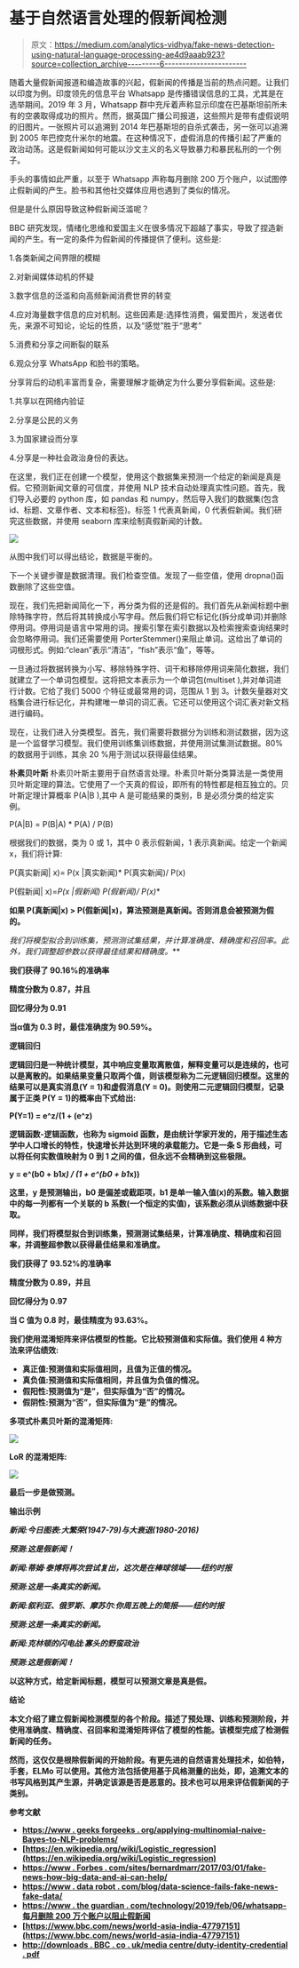 # 基于自然语言处理的假新闻检测

> 原文：<https://medium.com/analytics-vidhya/fake-news-detection-using-natural-language-processing-ae4d9aaab923?source=collection_archive---------6----------------------->

随着大量假新闻报道和编造故事的兴起，假新闻的传播是当前的热点问题。让我们以印度为例。印度领先的信息平台 Whatsapp 是传播错误信息的工具，尤其是在选举期间。2019 年 3 月，Whatsapp 群中充斥着声称显示印度在巴基斯坦前所未有的空袭取得成功的照片。然而，据英国广播公司报道，这些照片是带有虚假说明的旧图片。一张照片可以追溯到 2014 年巴基斯坦的自杀式袭击，另一张可以追溯到 2005 年巴控克什米尔的地震。在这种情况下，虚假消息的传播引起了严重的政治动荡。这是假新闻如何可能以沙文主义的名义导致暴力和暴民私刑的一个例子。

手头的事情如此严重，以至于 Whatsapp 声称每月删除 200 万个账户，以试图停止假新闻的产生。脸书和其他社交媒体应用也遇到了类似的情况。

但是是什么原因导致这种假新闻泛滥呢？

BBC 研究发现，情绪化思维和爱国主义在很多情况下超越了事实，导致了捏造新闻的产生。有一定的条件为假新闻的传播提供了便利。这些是:

1.各类新闻之间界限的模糊

2.对新闻媒体动机的怀疑

3.数字信息的泛滥和向高频新闻消费世界的转变

4.应对海量数字信息的应对机制。这些因素是:选择性消费，偏爱图片，发送者优先，来源不可知论，论坛的性质，以及“感觉”胜于“思考”

5.消费和分享之间断裂的联系

6.观众分享 WhatsApp 和脸书的策略。

分享背后的动机丰富而复杂，需要理解才能确定为什么要分享假新闻。这些是:

1.共享以在网络内验证

2.分享是公民的义务

3.为国家建设而分享

4.分享是一种社会政治身份的表达。

在这里，我们正在创建一个模型，使用这个数据集来预测一个给定的新闻是真是假。它预测新闻文章的可信度，并使用 NLP 技术自动处理真实性问题。首先，我们导入必要的 python 库，如 pandas 和 numpy，然后导入我们的数据集(包含 id、标题、文章作者、文本和标签)。标签 1 代表真新闻，0 代表假新闻。我们研究这些数据，并使用 seaborn 库来绘制真假新闻的计数。

![](img/1e5269216478f23bbec8ad6e60b9e3d3.png)

从图中我们可以得出结论，数据是平衡的。

下一个关键步骤是数据清理。我们检查空值。发现了一些空值，使用 dropna()函数删除了这些空值。

现在，我们先把新闻简化一下，再分类为假的还是假的。我们首先从新闻标题中删除特殊字符，然后将其转换成小写字母。然后我们将它标记化(拆分成单词)并删除停用词。停用词是语言中常用的词。搜索引擎在索引数据以及检索搜索查询结果时会忽略停用词。我们还需要使用 PorterStemmer()来阻止单词。这给出了单词的词根形式。例如:“clean”表示“清洁”，“fish”表示“鱼”，等等。

一旦通过将数据转换为小写、移除特殊字符、词干和移除停用词来简化数据，我们就建立了一个单词包模型。这将把文本表示为一个单词包(multiset ),并对单词进行计数。它给了我们 5000 个特征或最常用的词，范围从 1 到 3。计数矢量器对文档集合进行标记化，并构建唯一单词的词汇表。它还可以使用这个词汇表对新文档进行编码。

现在，让我们进入分类模型。首先，我们需要将数据分为训练和测试数据，因为这是一个监督学习模型。我们使用训练集训练数据，并使用测试集测试数据。80%的数据用于训练，其余 20 %用于测试以获得最佳结果。

**朴素贝叶斯** 朴素贝叶斯主要用于自然语言处理。朴素贝叶斯分类算法是一类使用贝叶斯定理的算法。它使用了一个天真的假设，即所有的特性都是相互独立的。贝叶斯定理计算概率 P(A|B ),其中 A 是可能结果的类别，B 是必须分类的给定实例。

P(A|B) = P(B|A) * P(A) / P(B)

根据我们的数据，类为 0 或 1，其中 0 表示假新闻，1 表示真新闻。给定一个新闻 x，我们将计算:

P(真实新闻| x)= P(x |真实新闻)* P(真实新闻)/ P(x)

P(假新闻| x)=**P(x |假新闻)* P(假新闻)/ P(x)**

**如果 P(真新闻|x) > P(假新闻|x)，算法预测是真新闻。否则消息会被预测为假的。**

**我们将模型拟合到训练集，预测测试集结果，并计算准确度、精确度和召回率。此外，我们调整超参数以获得最佳结果和精确度*。***

**我们获得了 90.16%的准确率**

**精度分数为 0.87，并且**

**回忆得分为 0.91**

**当α值为 0.3 时，最佳准确度为 90.59%。**

****逻辑回归****

**逻辑回归是一种统计模型，其中响应变量取离散值，解释变量可以是连续的，也可以是离散的。如果结果变量只取两个值，则该模型称为二元逻辑回归模型。这里的结果可以是真实消息(Y = 1)和虚假消息(Y = 0)。则使用二元逻辑回归模型，记录属于正类 P(Y = 1)的概率由下式给出:**

**P(Y=1) = e^z/(1 + (e^z)**

**逻辑函数-逻辑函数，也称为 sigmoid 函数，是由统计学家开发的，用于描述生态学中人口增长的特性，快速增长并达到环境的承载能力。它是一条 S 形曲线，可以将任何实数值映射为 0 到 1 之间的值，但永远不会精确到这些极限。**

**y = e^(b0 + b1*x) / (1 + e^(b0 + b1*x))**

**这里，y 是预测输出，b0 是偏差或截距项，b1 是单一输入值(x)的系数。输入数据中的每一列都有一个关联的 b 系数(一个恒定的实值)，该系数必须从训练数据中获取。**

**同样，我们将模型拟合到训练集，预测测试集结果，计算准确度、精确度和召回率，并调整超参数以获得最佳结果和准确度。**

**我们获得了 93.52%的准确率**

**精度分数为 0.89，并且**

**回忆得分为 0.97**

**当 C 值为 0.8 时，最佳精度为 93.63%。**

**我们使用混淆矩阵来评估模型的性能。它比较预测值和实际值。我们使用 4 种方法来评估绩效:**

*   **真正值:预测值和实际值相同，且值为正值的情况。**
*   **真负值:预测值和实际值相同，并且值为负值的情况。**
*   **假阳性:预测值为“是”，但实际值为“否”的情况。**
*   **假阴性:预测为“否”，但实际值为“是”的情况。**

****多项式朴素贝叶斯的混淆矩阵:****

**![](img/85f2c70dcaaf5bb7bf71393d5ed528e5.png)**

****LoR 的混淆矩阵:****

**![](img/f833b1002936fd54c3e125a239cd0b40.png)**

**最后一步是做预测。**

****输出示例****

***新闻:今日图表:大繁荣(1947-79)与大衰退(1980-2016)***

***预测:这是假新闻！***

***新闻:蒂姆·泰博将再次尝试复出，这次是在棒球领域——纽约时报***

***预测:这是一条真实的新闻。***

***新闻:叙利亚、俄罗斯、摩苏尔:你周五晚上的简报——纽约时报***

***预测:这是一条真实的新闻。***

***新闻:克林顿的闪电战:寡头的野蛮政治***

***预测:这是假新闻！***

**以这种方式，给定新闻标题，模型可以预测文章是真是假。**

****结论****

**本文介绍了建立假新闻检测模型的各个阶段。描述了预处理、训练和预测阶段，并使用准确度、精确度、召回率和混淆矩阵评估了模型的性能。该模型完成了检测假新闻的任务。**

**然而，这仅仅是根除假新闻的开始阶段。有更先进的自然语言处理技术，如伯特，手套，ELMo 可以使用。其他方法包括使用基于风格测量的出处，即，追溯文本的书写风格到其产生源，并确定该源是否是恶意的。技术也可以用来评估假新闻的子类别。**

****参考文献****

*   **[https://www . geeks forgeeks . org/applying-multinomial-naive-Bayes-to-NLP-problems/](https://www.geeksforgeeks.org/applying-multinomial-naive-bayes-to-nlp-problems/)**
*   **[https://en.wikipedia.org/wiki/Logistic_regression](https://en.wikipedia.org/wiki/Logistic_regression)**
*   **[https://www . Forbes . com/sites/bernardmarr/2017/03/01/fake-news-how-big-data-and-ai-can-help/](https://www.forbes.com/sites/bernardmarr/2017/03/01/fake-news-how-big-data-and-ai-can-help/)**
*   **[https://www . data robot . com/blog/data-science-fails-fake-news-fake-data/](https://www.datarobot.com/blog/data-science-fails-fake-news-fake-data/)**
*   **[https://www . the guardian . com/technology/2019/feb/06/whatsapp-每月删除 200 万个账户以阻止假新闻](https://www.theguardian.com/technology/2019/feb/06/whatsapp-deleting-two-million-accounts-per-month-to-stop-fake-news)**
*   **[https://www.bbc.com/news/world-asia-india-47797151](https://www.bbc.com/news/world-asia-india-47797151)**
*   **[http://downloads . BBC . co . uk/media centre/duty-identity-credential . pdf](http://downloads.bbc.co.uk/mediacentre/duty-identity-credibility.pdf)**